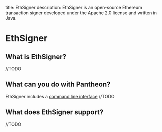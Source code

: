 title: EthSigner
description: EthSigner is an open-source Ethereum transaction signer developed under the Apache 2.0 license and written in Java.
<!--- END of page meta data -->

# EthSigner

## What is EthSigner?

//TODO

## What can you do with Pantheon?

EthSigner includes a [command line interface](Reference/EthSigner-CLI.md)
//TODO

## What does EthSigner support?

//TODO
